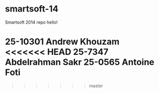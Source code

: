 smartsoft-14
============

Smartsoft 2014 repo
hello!

25-10301 Andrew Khouzam
<<<<<<< HEAD
25-7347 Abdelrahman Sakr
25-0565 Antoine Foti
=======

>>>>>>> master
